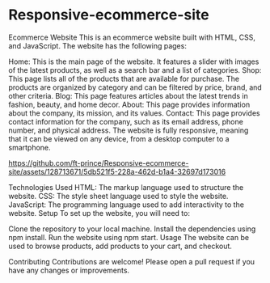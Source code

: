 # Responsive-ecommerce-site

Ecommerce Website
This is an ecommerce website built with HTML, CSS, and JavaScript. The website has the following pages:

Home: This is the main page of the website. It features a slider with images of the latest products, as well as a search bar and a list of categories.
Shop: This page lists all of the products that are available for purchase. The products are organized by category and can be filtered by price, brand, and other criteria.
Blog: This page features articles about the latest trends in fashion, beauty, and home decor.
About: This page provides information about the company, its mission, and its values.
Contact: This page provides contact information for the company, such as its email address, phone number, and physical address.
The website is fully responsive, meaning that it can be viewed on any device, from a desktop computer to a smartphone.

https://github.com/ft-prince/Responsive-ecommerce-site/assets/128713671/5db521f5-228a-462d-b1a4-32697d173016



Technologies Used
HTML: The markup language used to structure the website.
CSS: The style sheet language used to style the website.
JavaScript: The programming language used to add interactivity to the website.
Setup
To set up the website, you will need to:

Clone the repository to your local machine.
Install the dependencies using npm install.
Run the website using npm start.
Usage
The website can be used to browse products, add products to your cart, and checkout.

Contributing
Contributions are welcome! Please open a pull request if you have any changes or improvements.

